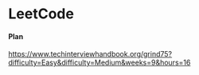 # LeetCode

#### Plan 

https://www.techinterviewhandbook.org/grind75?difficulty=Easy&difficulty=Medium&weeks=9&hours=16
